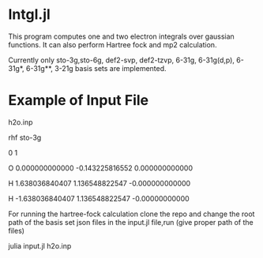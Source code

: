 # Intgl.jl
This program computes one and two electron integrals over gaussian functions. It can also perform Hartree fock and mp2 calculation.

Currently only sto-3g,sto-6g, def2-svp, def2-tzvp, 6-31g, 6-31g(d,p), 6-31g*, 6-31g**, 3-21g basis sets are implemented.
# Example of Input File
h2o.inp

rhf sto-3g

0 1

O 0.000000000000 -0.143225816552 0.000000000000

H 1.638036840407 1.136548822547 -0.000000000000

H -1.638036840407 1.136548822547 -0.00000000000

For running the hartree-fock calculation clone the repo and change the root path of the basis set json files in the input.jl file,run (give proper path of the files) 

julia input.jl h2o.inp 
